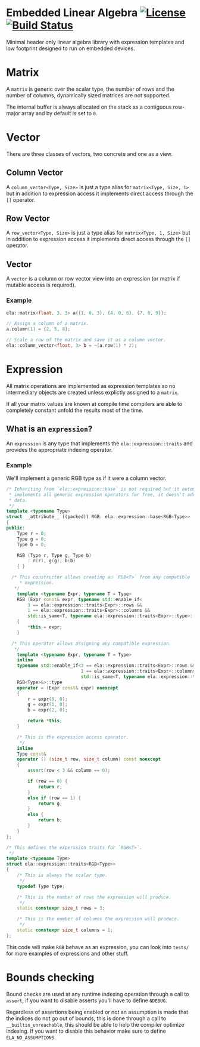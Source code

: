 Embedded Linear Algebra [![License](https://img.shields.io/badge/License-MIT-blue.svg)](https://opensource.org/licenses/MIT) [![Build Status](https://travis-ci.org/1aim/ela.svg?branch=master)](https://travis-ci.org/1aim/ela)
=======================
Minimal header only linear algebra library with expression templates and low
footprint designed to run on embedded devices.

Matrix
======
A `matrix` is generic over the scalar type, the number of rows and the number
of columns, dynamically sized matrices are not supported.

The internal buffer is always allocated on the stack as a contiguous
row-major array and by default is set to `0`.

Vector
======
There are three classes of vectors, two concrete and one as a view.

Column Vector
-------------
A `column_vector<Type, Size>` is just a type alias for `matrix<Type, Size, 1>`
but in addition to expression access it implements direct access through the
`[]` operator.

Row Vector
----------
A `row_vector<Type, Size>` is just a type alias for `matrix<Type, 1, Size>` but
in addition to expression access it implements direct access through the `[]`
operator.

Vector
------
A `vector` is a column or row vector view into an expression (or matrix if
mutable access is required).

### Example

```cpp
ela::matrix<float, 3, 3> a{{1, 0, 3}, {4, 0, 6}, {7, 0, 9}};

// Assign a column of a matrix.
a.column(1) = {2, 5, 8};

// Scale a row of the matrix and save it as a column vector.
ela::column_vector<float, 3> b = ~(a.row(1) * 2);
```

Expression
==========
All matrix operations are implemented as expression templates so no
intermediary objects are created unless explictly assigned to a `matrix`.

If all your matrix values are known at compile time compilers are able to
completely constant unfold the results most of the time.

What is an `expression`?
------------------------
An `expression` is any type that implements the `ela::expression::traits` and
provides the appropriate indexing operator.

### Example

We'll implement a generic RGB type as if it were a column vector.

```cpp
/* Inheriting from `ela::expression::base` is not required but it automatically
 * implements all generic expression operators for free, it doesn't add any
 * data.
 */
template <typename Type>
struct __attribute__ ((packed)) RGB: ela::expression::base<RGB<Type>>
{
public:
	Type r = 0;
	Type g = 0;
	Type b = 0;

	RGB (Type r, Type g, Type b)
		: r(r), g(g), b(b)
	{ }

  /* This constructor allows creating an `RGB<T>` from any compatible
	 * expression.
   */
	template <typename Expr, typename T = Type>
	RGB (Expr const& expr, typename std::enable_if<
		3 == ela::expression::traits<Expr>::rows &&
		1 == ela::expression::traits<Expr>::columns &&
		std::is_same<T, typename ela::expression::traits<Expr>::type>::value>::type* = 0) noexcept
	{
		*this = expr;
	}

  /* This operator allows assigning any compatible expression.
   */
	template <typename Expr, typename T = Type>
	inline
	typename std::enable_if<3 == ela::expression::traits<Expr>::rows &&
	                        1 == ela::expression::traits<Expr>::columns &&
	                        std::is_same<T, typename ela::expression::traits<Expr>::type>::value,
	RGB<Type>&>::type
	operator = (Expr const& expr) noexcept
	{
		r = expr(0, 0);
		g = expr(1, 0);
		b = expr(2, 0);

		return *this;
	}

	/* This is the expression access operator.
	 */
	inline
	Type const&
	operator () (size_t row, size_t column) const noexcept
	{
		assert(row < 3 && column == 0);

		if (row == 0) {
			return r;
		}
		else if (row == 1) {
			return g;
		}
		else {
			return b;
		}
	}
};

/* This defines the experssion traits for `RGB<T>`.
 */
template <typename Type>
struct ela::expression::traits<RGB<Type>>
{
	/* This is always the scalar type.
	 */
	typedef Type type;

	/* This is the number of rows the expression will produce.
	 */
	static constexpr size_t rows = 3;

	/* This is the number of columns the expression will produce.
	 */
	static constexpr size_t columns = 1;
};
```

This code will make `RGB` behave as an expression, you can look into `tests/`
for more examples of expressions and other stuff.

Bounds checking
===============
Bound checks are used at any runtime indexing operation through a call to
`assert`, if you want to disable asserts you'll have to define `NDEBUG`.

Regardless of assertions being enabled or not an assumption is made that the
indices do not go out of bounds, this is done through a call to
`__builtin_unreachable`, this should be able to help the compiler optimize
indexing.  If you want to disable this behavior make sure to define
`ELA_NO_ASSUMPTIONS`.
